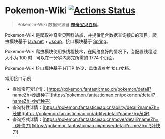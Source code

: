 # Pokemon-Wiki [![Actions Status](https://github.com/FantasticMao/pokemon-wiki/workflows/action/badge.svg)](https://github.com/FantasticMao/pokemon-wiki/actions)

> Pokemon-Wiki 数据来源自 **[神奇宝贝百科](https://wiki.52poke.com/wiki/主页)**。

Pokemon-Wiki 是爬取神奇宝贝百科站点，并提供组合数据查询接口的项目，爬虫模块基于 [java.net](https://docs.oracle.com/javase/10/docs/api/java/net/package-summary.html) + [Jsoup](https://github.com/jhy/jsoup)，接口模块基于 [Spring](https://spring.io/)。

Pokemon-Wiki 爬虫模块使用多线程技术，在网络良好的情况下，当配置线程池大小为 100 时，可以在一分钟内爬完所需的 1774 个页面。

Pokemon-Wiki 接口模块基于 HTTP 协议，具体请参考 [接口文档](https://pokemon.fantasticmao.cn/swagger-ui.html)。

常用接口示例：

- 查询宝可梦详情：[https://pokemon.fantasticmao.cn/pokemon/detail?nameZh=妙蛙种子](https://pokemon.fantasticmao.cn/pokemon/detail?nameZh=妙蛙种子)
- 查询特性详情：[https://pokemon.fantasticmao.cn/ability/detail?nameZh=茂盛](https://pokemon.fantasticmao.cn/ability/detail?nameZh=茂盛)
- 查询招式详情：[https://pokemon.fantasticmao.cn/move/detail?nameZh=飞叶快刀](https://pokemon.fantasticmao.cn/move/detail?nameZh=飞叶快刀)